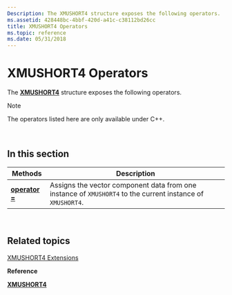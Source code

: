 ```yaml
---
Description: The XMUSHORT4 structure exposes the following operators.
ms.assetid: 428448bc-4bbf-420d-a41c-c38112bd26cc
title: XMUSHORT4 Operators
ms.topic: reference
ms.date: 05/31/2018
---
```


# XMUSHORT4 Operators

The [**XMUSHORT4**](/windows/desktop/api/DirectXPackedVector/ns-directxpackedvector-xmushort4) structure exposes the following operators.

> [!Note]  
> The operators listed here are only available under C++.

 

## In this section



| Methods                                                | Description                                                                                                            |
|--------------------------------------------------------|------------------------------------------------------------------------------------------------------------------------|
| [**operator =**](/previous-versions/windows/desktop/legacy/ee420711(v=vs.85))<br/> | Assigns the vector component data from one instance of `XMUSHORT4` to the current instance of `XMUSHORT4`. <br/> |



 

## Related topics

<dl> <dt>

[XMUSHORT4 Extensions](ovw-xmushort4-extensions.md)
</dt> <dt>

**Reference**
</dt> <dt>

[**XMUSHORT4**](/windows/desktop/api/DirectXPackedVector/ns-directxpackedvector-xmushort4)
</dt> </dl>

 

 